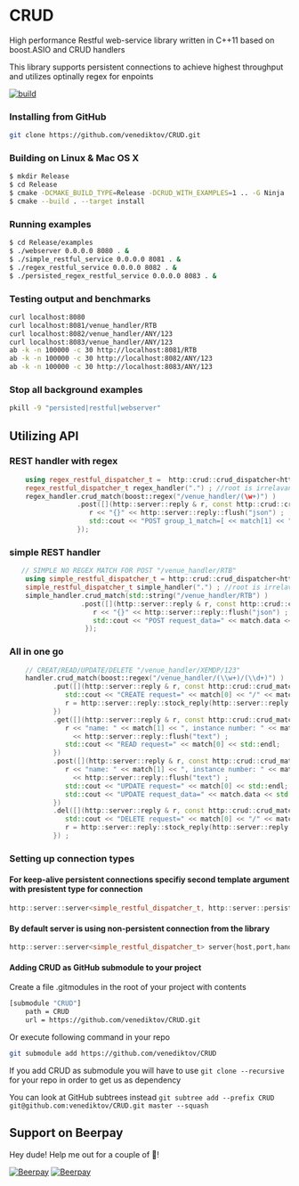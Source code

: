 # CRUD
High performance Restful web-service library written in C++11  based on boost.ASIO and CRUD handlers

This library supports persistent connections to achieve highest throughput and utilizes optinally regex for enpoints

[![build ](https://travis-ci.org/venediktov/CRUD.svg?branch=master)](https://travis-ci.org/venediktov/CRUD)

### Installing from GitHub
```bash
git clone https://github.com/venediktov/CRUD.git
```

### Building on Linux & Mac OS X
```bash
$ mkdir Release
$ cd Release
$ cmake -DCMAKE_BUILD_TYPE=Release -DCRUD_WITH_EXAMPLES=1 .. -G Ninja
$ cmake --build . --target install
```

### Running examples 
```bash
$ cd Release/examples
$ ./webserver 0.0.0.0 8080 . & 
$ ./simple_restful_service 0.0.0.0 8081 . & 
$ ./regex_restful_service 0.0.0.0 8082 . & 
$ ./persisted_regex_restful_service 0.0.0.0 8083 . &

```


### Testing output and benchmarks
```bash
curl localhost:8080
curl localhost:8081/venue_handler/RTB
curl localhost:8082/venue_handler/ANY/123
curl localhost:8083/venue_handler/ANY/123
ab -k -n 100000 -c 30 http://localhost:8081/RTB
ab -k -n 100000 -c 30 http://localhost:8082/ANY/123
ab -k -n 100000 -c 30 http://localhost:8083/ANY/123

```

### Stop all background examples
```bash
pkill -9 "persisted|restful|webserver"
```


## Utilizing API

### REST handler with regex

```C++
    using regex_restful_dispatcher_t =  http::crud::crud_dispatcher<http::server::request, http::server::reply>;
    regex_restful_dispatcher_t regex_handler(".") ; //root is irrelavant for REST only used for web-server
    regex_handler.crud_match(boost::regex("/venue_handler/(\w+)") )
                 .post([](http::server::reply & r, const http::crud::crud_match<boost::cmatch> & match) {
                    r << "{}" << http::server::reply::flush("json") ;
                    std::cout << "POST group_1_match=[ << match[1] << "], request_data=" << match.data << std::endl;
                 });
```

### simple REST handler

```C++
   // SIMPLE NO REGEX MATCH FOR POST "/venue_handler/RTB"
    using simple_restful_dispatcher_t = http::crud::crud_dispatcher<http::server::request, http::server::reply, std::string, std::string>;
    simple_restful_dispatcher_t simple_handler(".") ; //root is irrelavant for REST only used for web-server
    simple_handler.crud_match(std::string("/venue_handler/RTB") )
                  .post([](http::server::reply & r, const http::crud::crud_match<std::string> & match) {
                     r << "{}" << http::server::reply::flush("json") ;
                     std::cout << "POST request_data=" << match.data << std::endl;
                   });
```
### All in one go
```C++
    // CREAT/READ/UPDATE/DELETE "/venue_handler/XEMDP/123"
    handler.crud_match(boost::regex("/venue_handler/(\\w+)/(\\d+)") )
           .put([](http::server::reply & r, const http::crud::crud_match<boost::cmatch> & match)
              std::cout << "CREATE request=" << match[0] << "/" << match[1] << std::endl;
              r = http::server::reply::stock_reply(http::server::reply::no_content);
           })
           .get([](http::server::reply & r, const http::crud::crud_match<boost::cmatch> & match) {
              r << "name: " << match[1] << ", instance number: " << match[2]
                << http::server::reply::flush("text") ;
              std::cout << "READ request=" << match[0] << std::endl;
           })
           .post([](http::server::reply & r, const http::crud::crud_match<boost::cmatch>  & match) {
              r << "name: " << match[1] << ", instance number: " << match[2]
                << http::server::reply::flush("text") ;
              std::cout << "UPDATE request=" << match[0] << std::endl;
              std::cout << "UPDATE request_data=" << match.data << std::endl;
           })
           .del([](http::server::reply & r, const http::crud::crud_match<boost::cmatch> & match)
              std::cout << "DELETE request=" << match[0] << "/" << match[1] << std::endl;
              r = http::server::reply::stock_reply(http::server::reply::no_content);
           }) ;
```

### Setting up connection types

#### For keep-alive persistent connections specifiy second template argument with presistent type for connection
```C++
http::server::server<simple_restful_dispatcher_t, http::server::persistent_connection> server{host,port,handler};
```

#### By default server is using non-persistent connection from the library 
```C++
http::server::server<simple_restful_dispatcher_t> server{host,port,handler};
```

#### Adding CRUD as GitHub submodule to your project
Create a file .gitmodules in the root of your project with contents
```bash
[submodule "CRUD"]
	path = CRUD
	url = https://github.com/venediktov/CRUD.git
```

Or execute following command in your repo
```bash
git submodule add https://github.com/venediktov/CRUD
```

If you add CRUD as submodule you will have to use ```git clone --recursive``` for your repo in order to get us as dependency

You can look at GitHub subtrees instead ```git subtree add --prefix CRUD git@github.com:venediktov/CRUD.git master --squash```

## Support on Beerpay
Hey dude! Help me out for a couple of :beers:!

[![Beerpay](https://beerpay.io/venediktov/CRUD/badge.svg?style=beer-square)](https://beerpay.io/venediktov/CRUD)  [![Beerpay](https://beerpay.io/venediktov/CRUD/make-wish.svg?style=flat-square)](https://beerpay.io/venediktov/CRUD?focus=wish)
